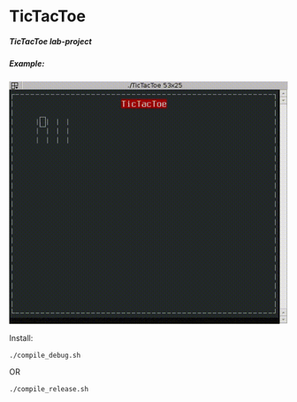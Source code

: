 # TicTacToe

##### TicTacToe lab-project

##### Example:
![Example](https://github.com/TryKote/TicTacToe/blob/master/preview/example.gif)

Install: 
```bash
./compile_debug.sh
```
OR
```bash
./compile_release.sh
```